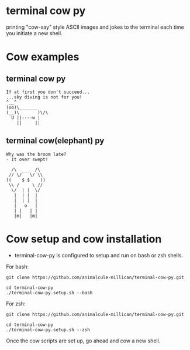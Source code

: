 # terminal cow py
printing "cow-say" style ASCII images and jokes to the terminal each time you initiate a new shell.
# Cow examples
## terminal cow py 

```
If at first you don't succeed...
...sky diving is not for you!
^__^
(oo)\_______
(__)\       )\/\
  U ||----w |
    ||     ||
```

## terminal cow(elephant) py 

```
Why was the broom late?
- It over swept!

  /\  ___  /\
 // \/   \/ \\
((    $ $    ))
 \\ /     \ //
  \/  | |  \/ 
   |  | |  |  
   |  | |  |  
   |   o   |  
   | |   | |  
   |m|   |m|
```

# Cow setup and cow installation
- terminal-cow-py is configured to setup and run on bash or zsh shells. 

For bash:
```
git clone https://github.com/animalcule-millican/terminal-cow-py.git

cd terminal-cow-py
./terminal-cow-py.setup.sh --bash
```

For zsh:
```
git clone https://github.com/animalcule-millican/terminal-cow-py.git

cd terminal-cow-py
./terminal-cow-py.setup.sh --zsh
```

Once the cow scripts are set up, go ahead and cow a new shell.